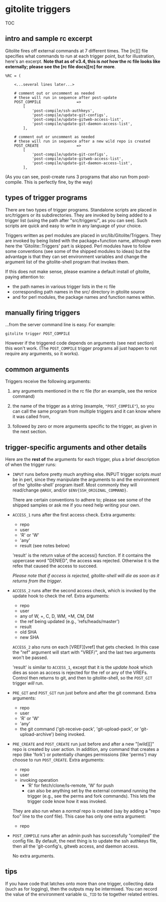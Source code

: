 # gitolite triggers

TOC

## intro and sample rc excerpt

Gitolite fires off external commands at 7 different times.  The [rc][] file
specifies what commands to run at each trigger point, but for illustration,
here's an excerpt.  **Note that as of v3.4, this is *not* how the rc file
looks like externally; please see the [rc file docs][rc] for more**.

    %RC = (

        <...several lines later...>

        # comment out or uncomment as needed
        # these will run in sequence after post-update
        POST_COMPILE                =>
            [
                'post-compile/ssh-authkeys',
                'post-compile/update-git-configs',
                'post-compile/update-gitweb-access-list',
                'post-compile/update-git-daemon-access-list',
            ],

        # comment out or uncomment as needed
        # these will run in sequence after a new wild repo is created
        POST_CREATE                 =>
            [
                'post-compile/update-git-configs',
                'post-compile/update-gitweb-access-list',
                'post-compile/update-git-daemon-access-list',
            ],

(As you can see, post-create runs 3 programs that also run from post-compile.
This is perfectly fine, by the way)

## types of trigger programs

There are two types of trigger programs.  Standalone scripts are placed in
src/triggers or its subdirectories.  They are invoked by being added to a
trigger list (using the path after "src/triggers/", as you can see).  Such
scripts are quick and easy to write in any language of your choice.

Triggers written as perl modules are placed in src/lib/Gitolite/Triggers.
They are invoked by being listed with the package+function name, although even
here the 'Gitolite::Triggers' part is skipped.  Perl modules have to follow
some conventions (see some of the shipped modules to ideas) but the advantage
is that they can set environment variables and change the argument list of the
gitolite-shell program that invokes them.

If this does not make sense, please examine a default install of gitolite,
paying attention to:

  * the path names in various trigger lists in the rc file
  * corresponding path names in the src/ directory in gitolite source
  * and for perl modules, the package names and function names within.

## manually firing triggers

...from the server command line is easy.  For example:

    gitolite trigger POST_COMPILE

However if the triggered code depends on arguments (see next section) this
won't work.  (The `POST_COMPILE` trigger programs all just happen to not
require any arguments, so it works).

## common arguments

Triggers receive the following arguments:

1.  any arguments mentioned in the rc file (for an example, see the renice
    command)

2.  the name of the trigger as a string (example, `"POST_COMPILE"`), so you
    can call the same program from multiple triggers and it can know where it
    was called from,

3.  followed by zero or more arguments specific to the trigger, as given in
    the next section.

## trigger-specific arguments and other details

Here are the **rest of** the arguments for each trigger, plus a brief
description of when the trigger runs:

  * `INPUT` runs before pretty much anything else.  INPUT trigger scripts
    *must* be in perl, since they manipulate the arguments to and the
    environment of the 'gitolite-shell' program itself.  Most commonly they
    will read/change `@ARGV`, and/or `$ENV{SSH_ORIGINAL_COMMAND}`.

    There are certain conventions to adhere to; please see some of the shipped
    samples or ask me if you need help writing your own.

  * `ACCESS_1` runs after the first access check.  Extra arguments:
      * repo
      * user
      * 'R' or 'W'
      * 'any'
      * result (see notes below)

    'result' is the return value of the access() function.  If it contains the
    uppercase word "DENIED", the access was rejected.  Otherwise it is the
    refex that caused the access to succeed.

    *Please note that if access is rejected, gitolite-shell will die as soon
    as it returns from the trigger*.

  * `ACCESS_2` runs after the second access check, which is invoked by the
    update hook to check the ref.  Extra arguments:
      * repo
      * user
      * any of W, +, C, D, WM, +M, CM, DM
      * the ref being updated (e.g., 'refs/heads/master')
      * result
      * old SHA
      * new SHA

    `ACCESS_2` also runs on each [VREF][vref] that gets checked.  In this case
    the "ref" argument will start with "VREF/", and the last two arguments
    won't be passed.

    'result' is similar to `ACCESS_1`, except that it is the *update hook*
    which dies as soon as access is rejected for the ref or any of the VREFs.
    Control then returns to git, and then to gitolite-shell, so the `POST_GIT`
    trigger *will* run.

  * `PRE_GIT` and `POST_GIT` run just before and after the git command.
    Extra arguments:
      * repo
      * user
      * 'R' or 'W'
      * 'any'
      * the git command ('git-receive-pack', 'git-upload-pack', or
        'git-upload-archive') being invoked.

  * `PRE_CREATE` and `POST_CREATE` run just before and after a new "[wild][]"
    repo is created by user action.  In addition, any command that creates a
    repo (like 'fork') or potentially changes permissions (like 'perms') may
    choose to run `POST_CREATE`.  Extra arguments:
      * repo
      * user
      * invoking operation
          * 'R' for fetch/clone/ls-remote, 'W' for push
          * can also be anything set by the external command running the
            trigger (e.g., see the perms and fork commands).  This lets the
            trigger code know how it was invoked.

    They are also run when a *normal* repo is created (say by adding a "repo
    foo" line to the conf file).  This case has only one extra argument:
      * repo

  * `POST_COMPILE` runs after an admin push has successfully "compiled" the
    config file.  By default, the next thing is to update the ssh authkeys
    file, then all the 'git-config's, gitweb access, and daemon access.

    No extra arguments.

## tips

If you have code that latches onto more than one trigger, collecting data
(such as for logging), then the outputs may be intermixed.  You can record the
value of the environment variable `GL_TID` to tie together related entries.

